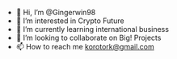 - 👋 Hi, I’m @Gingerwin98
- 👀 I’m interested in Crypto Future
- 🌱 I’m currently learning international business
- 💞️ I’m looking to collaborate on Big! Projects
- 📫 How to reach me korotork@gmail.com

<!---
Gingerwin98/Gingerwin98 is a ✨ special ✨ repository because its `README.md` (this file) appears on your GitHub profile.
You can click the Preview link to take a look at your changes.
--->
